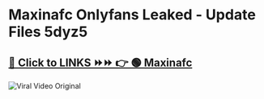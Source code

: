 
 # Maxinafc Onlyfans Leaked - Update Files 5dyz5

## <h2><a href="https://clipsfans.com/Maxinafc&ref=git">🔗 Click to LINKS ⏩⏩ 👉 🟢 Maxinafc </a></h2>

<a href="https://clipsfans.com/Maxinafc&ref=git" rel="nofollow" data-target="animated-image.originalLink"><img src="https://i.ibb.co.com/xMMVF88/686577567.gif" alt="Viral Video Original" style="max-width: 100%; display: inline-block;" data-target="animated-image.originalImage"></a>


